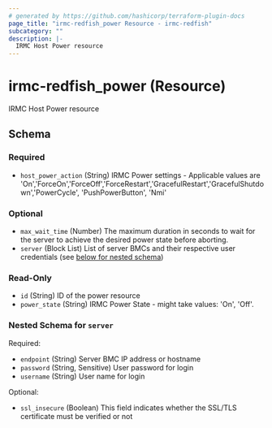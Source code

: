 ```yaml
---
# generated by https://github.com/hashicorp/terraform-plugin-docs
page_title: "irmc-redfish_power Resource - irmc-redfish"
subcategory: ""
description: |-
  IRMC Host Power resource
---
```


# irmc-redfish_power (Resource)

IRMC Host Power resource



<!-- schema generated by tfplugindocs -->
## Schema

### Required

- `host_power_action` (String) IRMC Power settings - Applicable values are 'On','ForceOn','ForceOff','ForceRestart','GracefulRestart','GracefulShutdown','PowerCycle', 'PushPowerButton', 'Nmi'

### Optional

- `max_wait_time` (Number) The maximum duration in seconds to wait for the server to achieve the desired power state before aborting.
- `server` (Block List) List of server BMCs and their respective user credentials (see [below for nested schema](#nestedblock--server))

### Read-Only

- `id` (String) ID of the power resource
- `power_state` (String) IRMC Power State -  might take values: 'On', 'Off'.

<a id="nestedblock--server"></a>
### Nested Schema for `server`

Required:

- `endpoint` (String) Server BMC IP address or hostname
- `password` (String, Sensitive) User password for login
- `username` (String) User name for login

Optional:

- `ssl_insecure` (Boolean) This field indicates whether the SSL/TLS certificate must be verified or not
